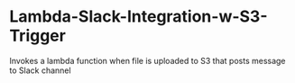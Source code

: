 # Lambda-Slack-Integration-w-S3-Trigger
Invokes a lambda function when file is uploaded to S3 that posts message to Slack channel
